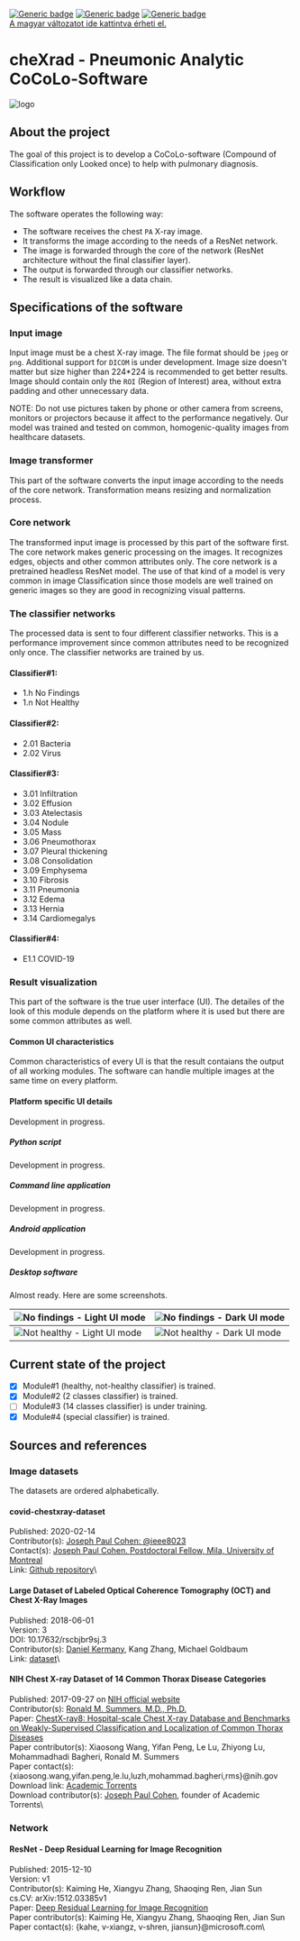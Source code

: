 [![Generic badge](https://img.shields.io/badge/Version-v0.1.0-001850.svg)](https://shields.io/)
[![Generic badge](https://img.shields.io/badge/Languages-EN,HU-001850.svg)](https://shields.io/)
[![Generic badge](https://img.shields.io/badge/State-Under_development-ffa000.svg)](https://shields.io/)\
[A magyar változatot ide kattintva érheti el.](https://github.com/hyperrixel/cheXrad/blob/master/README-hu.md)

# cheXrad - Pneumonic Analytic CoCoLo-Software

![logo](chexrad_logo.png)

## About the project

The goal of this project is to develop a CoCoLo-software (Compound of Classification only Looked once) to help with pulmonary diagnosis.

## Workflow

The software operates the following way:

- The software receives the chest ` PA ` X-ray image.
- It transforms the image according to the needs of a ResNet network.
- The image is forwarded through the core of the network (ResNet architecture without the final classifier layer).
- The output is forwarded through our classifier networks.
- The result is visualized like a data chain.

## Specifications of the software

### Input image

Input image must be a chest X-ray image. The file format should be ` jpeg ` or ` png `. Additional support for ` DICOM ` is under development. Image size doesn't matter but size higher than 224*224 is recommended to get better results. Image should contain only the ` ROI ` (Region of Interest) area, without extra padding and other unnecessary data.

NOTE: Do not use pictures taken by phone or other camera from screens, monitors or projectors because it affect to the performance negatively. Our model was trained and tested on common, homogenic-quality images from healthcare datasets.

### Image transformer

This part of the software converts the input image according to the needs of the core network. Transformation means resizing and normalization process.

### Core network

The transformed input image is processed by this part of the software first. The core network makes generic processing on the images. It recognizes edges, objects and other common attributes only. The core network is a pretrained headless ResNet model. The use of that kind of a model is very common in image Classification since those models are well trained on generic images so they are good in recognizing visual patterns.

### The classifier networks

The processed data is sent to four different classifier networks. This is a performance improvement since common attributes need to be recognized only once. The classifier networks are trained by us.

#### Classifier#1:

* 1.h  No Findings
* 1.n  Not Healthy

#### Classifier#2:

* 2.01 Bacteria
* 2.02 Virus

#### Classifier#3:

* 3.01 Infiltration
* 3.02 Effusion
* 3.03 Atelectasis
* 3.04 Nodule
* 3.05 Mass
* 3.06 Pneumothorax
* 3.07 Pleural thickening
* 3.08 Consolidation
* 3.09 Emphysema
* 3.10 Fibrosis
* 3.11 Pneumonia
* 3.12 Edema
* 3.13 Hernia
* 3.14 Cardiomegalys

#### Classifier#4:

* E1.1 COVID-19

### Result visualization

This part of the software is the true user interface (UI). The detailes of the look of this module depends on the platform where it is used but there are some common attributes as well.

#### Common UI characteristics

Common characteristics of every UI is that the result contaians the output of all working modules. The software can handle multiple images at the same time on every platform.

#### Platform specific UI details

Development in progress.

##### Python script

Development in progress.

##### Command line application

Development in progress.

##### Android application

Development in progress.

##### Desktop software

Almost ready. Here are some screenshots.

| ![No findings - Light UI mode](/screenshot/n_c.jpg) | ![No findings - Dark UI mode](/screenshot/n_dark_c.jpg) |
|-----------------------------------------------------|---------------------------------------------------------|
| ![Not healthy - Light UI mode](/screenshot/p_c.jpg) | ![Not healthy - Dark UI mode](/screenshot/p_dark_c.jpg) |

## Current state of the project

- [x] Module#1 (healthy, not-healthy classifier) is trained.
- [x] Module#2 (2 classes classifier) is trained.
- [ ] Module#3 (14 classes classifier) is under training.
- [x] Module#4 (special classifier) is trained.

## Sources and references

### Image datasets

The datasets are ordered alphabetically.

#### covid-chestxray-dataset

Published: 2020-02-14\
Contributor(s): [Joseph Paul Cohen: @ieee8023](https://github.com/ieee8023)\
Contact(s): [Joseph Paul Cohen. Postdoctoral Fellow, Mila, University of Montreal](https://josephpcohen.com/)\
Link: [Github repository](https://github.com/ieee8023/covid-chestxray-dataset)\

#### Large Dataset of Labeled Optical Coherence Tomography (OCT) and Chest X-Ray Images

Published: 2018-06-01\
Version: 3\
DOI: 10.17632/rscbjbr9sj.3\
Contributor(s): [Daniel Kermany](https://www.mendeley.com/profiles/daniel-kermany2/), Kang Zhang, Michael Goldbaum\
Link: [dataset](https://data.mendeley.com/datasets/rscbjbr9sj/3)\

#### NIH Chest X-ray Dataset of 14 Common Thorax Disease Categories

Published: 2017-09-27 on [NIH official website](https://www.nih.gov/news-events/news-releases/nih-clinical-center-provides-one-largest-publicly-available-chest-x-ray-datasets-scientific-community)\
Contributor(s): [Ronald M. Summers, M.D., Ph.D.](https://www.cc.nih.gov/drd/summers.html)\
Paper: [ChestX-ray8: Hospital-scale Chest X-ray Database and Benchmarks on Weakly-Supervised Classification and Localization of Common Thorax Diseases](http://openaccess.thecvf.com/content_cvpr_2017/papers/Wang_ChestX-ray8_Hospital-Scale_Chest_CVPR_2017_paper.pdf)\
Paper contributor(s): Xiaosong Wang, Yifan Peng, Le Lu, Zhiyong Lu, Mohammadhadi Bagheri, Ronald M. Summers\
Paper contact(s): {xiaosong.wang,yifan.peng,le.lu,luzh,mohammad.bagheri,rms}@nih.gov\
Download link: [Academic Torrents](http://academictorrents.com/details/e615d3aebce373f1dc8bd9d11064da55bdadede0)\
Download contributor(s): [Joseph Paul Cohen](http://academictorrents.com/userdetails.php?id=14), founder of Academic Torrents\

### Network

#### ResNet - Deep Residual Learning for Image Recognition

Published: 2015-12-10\
Version: v1\
Contributor(s): Kaiming He, Xiangyu Zhang, Shaoqing Ren, Jian Sun\
cs.CV: arXiv:1512.03385v1\
Paper: [Deep Residual Learning for Image Recognition](https://arxiv.org/abs/1512.03385)\
Paper contributor(s): Kaiming He, Xiangyu Zhang, Shaoqing Ren, Jian Sun\
Paper contact(s): {kahe, v-xiangz, v-shren, jiansun}@microsoft.com\
